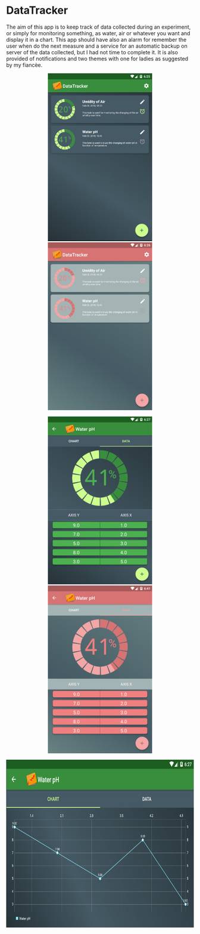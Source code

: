 # DataTracker

The aim of this app is to keep track of data collected during an experiment, or simply for monitoring something, as water, air or whatever you want and display it in a chart.
This app should have also an alarm for remember the user when do the next measure and a service for an automatic backup on server of the data collected, but I had not time to complete it. 
It is also provided of notifications and two themes with one for ladies as suggested by my fiancèe. 

<p align="center">
  <img src="2018-02-05_182608.jpg" height="450" style="max-width:100%;">
  <img src="2018-02-05_182646.jpg" height="450" style="max-width:100%;">
</p>

<p align="center">
  <img src="2018-02-05_182758.jpg" height="450" style="max-width:100%;">
  <img src="2018-02-05_184131.jpg" height="450" style="max-width:100%;">
</p>

<p align="center">
  <img src="2018-02-05_182727.jpg" height="450" style="max-width:100%;">
</p>
